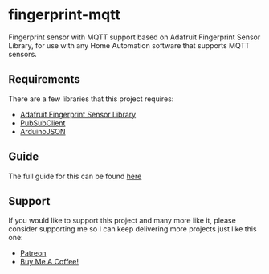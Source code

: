 # fingerprint-mqtt
Fingerprint sensor with MQTT support based on Adafruit Fingerprint Sensor Library, for use with any Home Automation software that supports MQTT sensors.

## Requirements
There are a few libraries that this project requires:
* [Adafruit Fingerprint Sensor Library](https://github.com/adafruit/Adafruit-Fingerprint-Sensor-Library)
* [PubSubClient](https://github.com/knolleary/pubsubclient)
* [ArduinoJSON](https://github.com/bblanchon/ArduinoJson)

## Guide
The full guide for this can be found [here](https://everythingsmarthome.co.uk)

## Support
If you would like to support this project and many more like it, please consider supporting me so I can keep delivering more projects just like this one:

* [Patreon](https://www.patreon.com/everythingsmarthome)
* [Buy Me A Coffee!](https://www.buymeacoffee.com/EverySmartHome)
